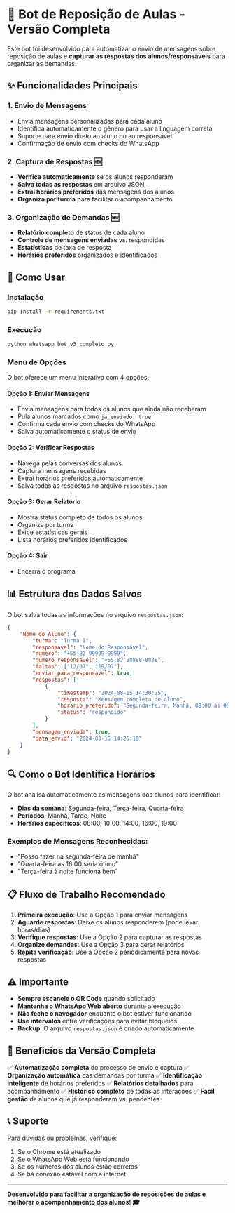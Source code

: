 # 🤖 Bot de Reposição de Aulas - Versão Completa

Este bot foi desenvolvido para automatizar o envio de mensagens sobre reposição de aulas e **capturar as respostas dos alunos/responsáveis** para organizar as demandas.

## ✨ Funcionalidades Principais

### 1. **Envio de Mensagens**
- Envia mensagens personalizadas para cada aluno
- Identifica automaticamente o gênero para usar a linguagem correta
- Suporte para envio direto ao aluno ou ao responsável
- Confirmação de envio com checks do WhatsApp

### 2. **Captura de Respostas** 🆕
- **Verifica automaticamente** se os alunos responderam
- **Salva todas as respostas** em arquivo JSON
- **Extrai horários preferidos** das mensagens dos alunos
- **Organiza por turma** para facilitar o acompanhamento

### 3. **Organização de Demandas** 🆕
- **Relatório completo** de status de cada aluno
- **Controle de mensagens enviadas** vs. respondidas
- **Estatísticas** de taxa de resposta
- **Horários preferidos** organizados e identificados

## 🚀 Como Usar

### Instalação
```bash
pip install -r requirements.txt
```

### Execução
```bash
python whatsapp_bot_v3_completo.py
```

### Menu de Opções

O bot oferece um menu interativo com 4 opções:

#### **Opção 1: Enviar Mensagens**
- Envia mensagens para todos os alunos que ainda não receberam
- Pula alunos marcados como `ja_enviado: true`
- Confirma cada envio com checks do WhatsApp
- Salva automaticamente o status de envio

#### **Opção 2: Verificar Respostas**
- Navega pelas conversas dos alunos
- Captura mensagens recebidas
- Extrai horários preferidos automaticamente
- Salva todas as respostas no arquivo `respostas.json`

#### **Opção 3: Gerar Relatório**
- Mostra status completo de todos os alunos
- Organiza por turma
- Exibe estatísticas gerais
- Lista horários preferidos identificados

#### **Opção 4: Sair**
- Encerra o programa

## 📊 Estrutura dos Dados Salvos

O bot salva todas as informações no arquivo `respostas.json`:

```json
{
    "Nome do Aluno": {
        "turma": "Turma I",
        "responsavel": "Nome do Responsável",
        "numero": "+55 82 99999-9999",
        "numero_responsavel": "+55 82 88888-8888",
        "faltas": ["12/07", "19/07"],
        "enviar_para_responsavel": true,
        "respostas": [
            {
                "timestamp": "2024-08-15 14:30:25",
                "resposta": "Mensagem completa do aluno",
                "horario_preferido": "Segunda-feira, Manhã, 08:00 às 09:50",
                "status": "respondido"
            }
        ],
        "mensagem_enviada": true,
        "data_envio": "2024-08-15 14:25:10"
    }
}
```

## 🔍 Como o Bot Identifica Horários

O bot analisa automaticamente as mensagens dos alunos para identificar:

- **Dias da semana**: Segunda-feira, Terça-feira, Quarta-feira
- **Períodos**: Manhã, Tarde, Noite
- **Horários específicos**: 08:00, 10:00, 14:00, 16:00, 19:00

### Exemplos de Mensagens Reconhecidas:
- "Posso fazer na segunda-feira de manhã"
- "Quarta-feira às 16:00 seria ótimo"
- "Terça-feira à noite funciona bem"

## 📋 Fluxo de Trabalho Recomendado

1. **Primeira execução**: Use a Opção 1 para enviar mensagens
2. **Aguarde respostas**: Deixe os alunos responderem (pode levar horas/dias)
3. **Verifique respostas**: Use a Opção 2 para capturar as respostas
4. **Organize demandas**: Use a Opção 3 para gerar relatórios
5. **Repita verificação**: Use a Opção 2 periodicamente para novas respostas

## ⚠️ Importante

- **Sempre escaneie o QR Code** quando solicitado
- **Mantenha o WhatsApp Web aberto** durante a execução
- **Não feche o navegador** enquanto o bot estiver funcionando
- **Use intervalos** entre verificações para evitar bloqueios
- **Backup**: O arquivo `respostas.json` é criado automaticamente

## 🎯 Benefícios da Versão Completa

✅ **Automatização completa** do processo de envio e captura
✅ **Organização automática** das demandas por turma
✅ **Identificação inteligente** de horários preferidos
✅ **Relatórios detalhados** para acompanhamento
✅ **Histórico completo** de todas as interações
✅ **Fácil gestão** de alunos que já responderam vs. pendentes

## 📞 Suporte

Para dúvidas ou problemas, verifique:
1. Se o Chrome está atualizado
2. Se o WhatsApp Web está funcionando
3. Se os números dos alunos estão corretos
4. Se há conexão estável com a internet

---

**Desenvolvido para facilitar a organização de reposições de aulas e melhorar o acompanhamento dos alunos! 🎓**
